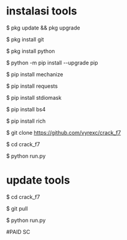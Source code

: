 # instalasi tools 
$ pkg update && pkg upgrade

$ pkg install git

$ pkg install python

$ python -m pip install --upgrade pip

$ pip install mechanize

$ pip install requests

$ pip install stdiomask

$ pip install bs4

$ pip install rich

$ git clone https://github.com/vyrexc/crack_f7

$ cd crack_f7

$ python run.py

# update tools

$ cd crack_f7

$ git pull

$ python run.py

#PAID SC 
